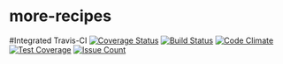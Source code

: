 # more-recipes
#Integrated Travis-CI
[![Coverage Status](https://coveralls.io/repos/github/Adekunle24/more-recipes/badge.svg?branch=master)](https://coveralls.io/github/Adekunle24/more-recipes?branch=develop)
[![Build Status](https://travis-ci.org/Adekunle24/more-recipes.svg?branch=develop)](https://travis-ci.org/Adekunle24/more-recipes)
[![Code Climate](https://codeclimate.com/github/Adekunle24/more-recipes/badges/gpa.svg)](https://codeclimate.com/github/Adekunle24/more-recipes)
[![Test Coverage](https://codeclimate.com/github/Adekunle24/more-recipes/badges/coverage.svg)](https://codeclimate.com/github/Adekunle24/more-recipes/coverage)
[![Issue Count](https://codeclimate.com/github/Adekunle24/more-recipes/badges/issue_count.svg)](https://codeclimate.com/github/Adekunle24/more-recipes)